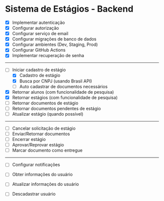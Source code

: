 # Sistema de Estágios - Backend

- [x] Implementar autenticação
- [x] Configurar autorização
- [x] Configurar serviço de email
- [x] Configurar migrações de banco de dados
- [x] Configurar ambientes (Dev, Staging, Prod)
- [x] Configurar GitHub Actions
- [x] Implementar recuperação de senha

---

- [ ] Iniciar cadastro de estágio
    - [x] Cadastro de estágio
    - [x] Busca por CNPJ (usando Brasil API)
    - [ ] Auto cadastrar de documentos necessários
- [x] Retornar alunos (com funcionalidade de pesquisa)
- [x] Retornar estágios (com funcionalidade de pesquisa)
- [ ] Retornar documentos de estágio
- [ ] Retornar documentos pendentes de estágio
- [ ] Atualizar estágio (quando possível)

---

- [ ] Cancelar solicitação de estágio
- [ ] Enviar/Retornar documentos
- [ ] Encerrar estágio
- [ ] Aprovar/Reprovar estágio
- [ ] Marcar documento como entregue

---

- [ ] Configurar notificações
- [ ] Obter informações do usuário
- [ ] Atualizar informações do usuário
- [ ] Descadastrar usuário

